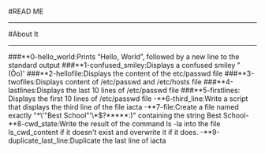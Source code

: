 #READ ME<br>
*************************
#About It
*************************
###**0-hello_world:Prints “Hello, World”, followed by a new line to the standard output
###**1-confused_smiley:Displays a confused smiley "(Ôo)'
###**2-hellofile:Displays the content of the etc/passwd file
###**3-twofiles:Displays content of /etc/passwd and /etc/hosts file
###**4-lastlines:Displays the last 10 lines of /etc/passwd file
###**5-firstlines: Displays the first 10 lines of /etc/passwd file
-**6-third_line:Write a script that displays the third line of the file iacta
-**7-file:Create a file named exactly "\*\\'"Best School"\'\\*$\?\*\*\*\*\*:)" containing the string Best School-**8-cwd_state:Write the result of the command ls -la into the file ls_cwd_content if it doesn't exist and overwrite it if it does.
-**9-duplicate_last_line:Duplicate the last line of iacta

